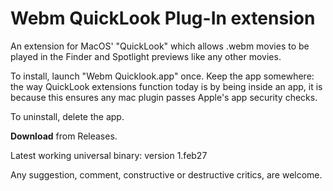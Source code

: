 # Webm QuickLook Plug-In extension  
  

An extension for MacOS' "QuickLook" which allows .webm movies to be played in the Finder and Spotlight previews like any other movies.


To install, launch "Webm Quicklook.app" once.
Keep the app somewhere: the way QuickLook extensions function today is by being inside an app, it is because this ensures any mac plugin passes Apple's app security checks.


To uninstall, delete the app.






     
**Download** from Releases.

Latest working universal binary: version 1.feb27




Any suggestion, comment, constructive or destructive critics, are welcome.



